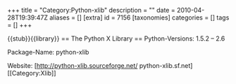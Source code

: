 +++
title = "Category:Python-xlib"
description = ""
date = 2010-04-28T19:39:47Z
aliases = []
[extra]
id = 7156
[taxonomies]
categories = []
tags = []
+++

{{stub}}{{library}}
== The Python X Library ==
Python-Versions: 1.5.2 &ndash; 2.6

Package-Name: python-xlib

Website: [http://python-xlib.sourceforge.net/ python-xlib.sf.net]
[[Category:Xlib]]
